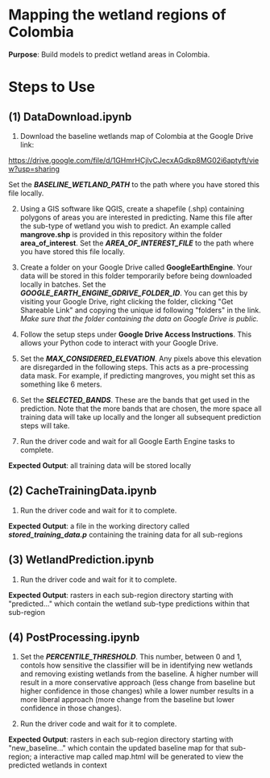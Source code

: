 # Mapping the wetland regions of Colombia

**Purpose**: Build models to predict wetland areas in Colombia.

# Steps to Use

## (1) DataDownload.ipynb

1. Download the baseline wetlands map of Colombia at the Google Drive link:

https://drive.google.com/file/d/1GHmrHCjlvCJecxAGdkp8MG02i6aptyft/view?usp=sharing

Set the ***BASELINE_WETLAND_PATH*** to the path where you have stored this file locally.

2. Using a GIS software like QGIS, create a shapefile (.shp) containing polygons of areas you are interested in predicting. Name this file after the sub-type of wetland you wish to predict. An example called **mangrove.shp** is provided in this repository within the folder **area_of_interest**. Set the ***AREA_OF_INTEREST_FILE*** to the path where you have stored this file locally.

3. Create a folder on your Google Drive called **GoogleEarthEngine**. Your data will be stored in this folder temporarily before being downloaded locally in batches. Set the ***GOOGLE_EARTH_ENGINE_GDRIVE_FOLDER_ID***. You can get this by visiting your Google Drive, right clicking the folder, clicking "Get Shareable Link" and copying the unique id following "folders" in the link. *Make sure that the folder containing the data on Google Drive is public.*

4. Follow the setup steps under **Google Drive Access Instructions**. This allows your Python code to interact with your Google Drive.

5. Set the ***MAX_CONSIDERED_ELEVATION***. Any pixels above this elevation are disregarded in the following steps. This acts as a pre-processing data mask. For example, if predicting mangroves, you might set this as something like 6 meters.

6. Set the ***SELECTED_BANDS***. These are the bands that get used in the prediction. Note that the more bands that are chosen, the more space all training data will take up locally and the longer all subsequent prediction steps will take.

7. Run the driver code and wait for all Google Earth Engine tasks to complete.

**Expected Output**: all training data will be stored locally

## (2) CacheTrainingData.ipynb

1. Run the driver code and wait for it to complete.

**Expected Output**: a file in the working directory called ***stored_training_data.p*** containing the training data for all sub-regions

## (3) WetlandPrediction.ipynb

1. Run the driver code and wait for it to complete.

**Expected Output**: rasters in each sub-region directory starting with "predicted..." which contain the wetland sub-type predictions within that sub-region

## (4) PostProcessing.ipynb

1. Set the ***PERCENTILE_THRESHOLD***. This number, between 0 and 1, contols how sensitive the classifier will be in identifying new wetlands and removing existing wetlands from the baseline. A higher number will result in a more conservative approach (less change from baseline but higher confidence in those changes) while a lower number results in a more liberal approach (more change from the baseline but lower confidence in those changes).

2. Run the driver code and wait for it to complete.

**Expected Output**: rasters in each sub-region directory starting with "new_baseline..." which contain the updated baseline map for that sub-region; a interactive map called map.html will be generated to view the predicted wetlands in context


